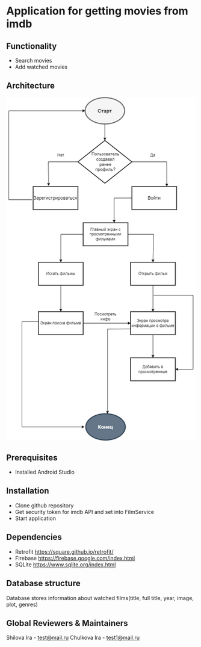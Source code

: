 # Application for getting movies from imdb
## Functionality
- Search movies
- Add watched movies
## Architecture
![info](https://github.com/ShilovaIra/film/blob/master/app-draw.drawio.png)
## Prerequisites
- Installed Android Studio
## Installation
- Clone github repository
- Get security token for imdb API and set into FilmService
- Start application
## Dependencies
- Retrofit https://square.github.io/retrofit/
- Firebase https://firebase.google.com/index.html
- SQLite https://www.sqlite.org/index.html
## Database structure
Database stores information about watched films(title, full title, year, image, plot, genres)
## Global Reviewers & Maintainers
Shilova Ira - test@mail.ru
Chulkova Ira - test1@mail.ru
